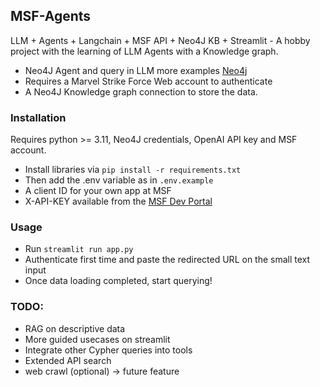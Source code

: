 ## MSF-Agents

LLM + Agents + Langchain + MSF API + Neo4J KB + Streamlit - A hobby project with the learning of LLM Agents with a Knowledge graph.

- Neo4J Agent and query in LLM more examples [Neo4j](https://neo4j.com/developer-blog/knowledge-graph-rag-application/)
- Requires a Marvel Strike Force Web account to authenticate
- A Neo4J Knowledge graph connection to store the data.

### Installation

Requires python >= 3.11, Neo4J credentials, OpenAI API key and MSF account.

- Install libraries via ```pip install -r requirements.txt```
- Then add the .env variable as in ```.env.example```
- A client ID for your own app at MSF
- X-API-KEY available from the [MSF Dev Portal](https://developer.marvelstrikeforce.com/beta/index.html)

### Usage

- Run ```streamlit run app.py```
- Authenticate first time and paste the redirected URL on the small text input
- Once data loading completed, start querying!

### TODO:
- RAG on descriptive data
- More guided usecases on streamlit
- Integrate other Cypher queries into tools
- Extended API search
- web crawl (optional) -> future feature
